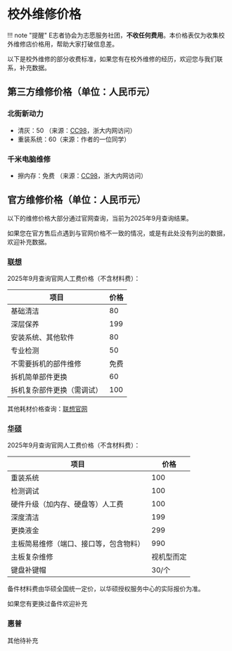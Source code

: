 # 校外维修价格

!!! note "提醒"
    E志者协会为志愿服务社团，**不收任何费用**。本价格表仅为收集校外维修店价格用，帮助大家打破信息差。

以下是校外维修的部分收费标准，如果您有在校外维修的经历，欢迎您与我们联系，补充数据。

## 第三方维修价格（单位：人民币元）

### 北街新动力
- 清灰：50 （来源：[CC98](https://www.cc98.org/topic/6274633)，浙大内网访问）
- 重装系统：60（来源：作者的一位同学）

### 千米电脑维修
- 擦内存：免费 （来源：[CC98](https://www.cc98.org/topic/6275062)，浙大内网访问）

## 官方维修价格（单位：人民币元）

以下的维修价格大部分通过官网查询，当前为2025年9月查询结果。

如果您在官方售后点遇到与官网价格不一致的情况，或是有此处没有列出的数据，欢迎补充数据。

### [联想](https://newsupport.lenovo.com.cn/policyDetails.html?docid=1406085521429)

2025年9月查询官网人工费价格（不含材料费）：

|项目|价格|
|----|----|
|基础清洁|80|
|深层保养|199|
|安装系统、其他软件|80|
|专业检测|50|
|不需要拆机的部件维修|免费|
|拆机简单部件更换|60|
|拆机复杂部件更换（需调试）|100|

其他耗材价格查询：[联想官网](https://newsupport.lenovo.com.cn/pricesearchpc-search.html)

### [华硕](https://www.asus.com.cn/support/article/1190/)

2025年9月查询官网人工费价格（不含材料费）：

|项目|价格|
|----|----|
|重装系统|100|
|检测调试|100|
|硬件升级（加内存、硬盘等）人工费|100|
|深度清洁|199|
|更换液金|299|
|主板简易维修（端口、接口等，包含物料）|990|
|主板复杂维修|视机型而定|
|键盘补键帽|30/个|

备件材料费由华硕全国统一定价，以华硕授权服务中心的实际报价为准。

如果您有更换过备件欢迎补充

### 惠普


其他待补充